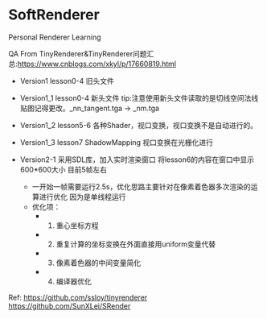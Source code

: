 # SoftRenderer
Personal Renderer Learning

QA From TinyRenderer&TinyRenderer问题汇总:https://www.cnblogs.com/xkyl/p/17660819.html
- Version1 lesson0-4 旧头文件
- Version1_1 lesson0-4 新头文件 tip:注意使用新头文件读取的是切线空间法线贴图记得更改。_nn_tangent.tga -> _nm.tga
- Version1_2 lesson5-6 各种Shader，视口变换，视口变换不是自动进行的。
- Version1_3 lesson7 ShadowMapping 视口变换在光栅化进行 

- Version2-1 采用SDL库，加入实时渲染窗口 将lesson6的内容在窗口中显示 600*600大小 目前5帧左右
    - 一开始一帧需要运行2.5s，优化思路主要针对在像素着色器多次渲染的运算进行优化 因为是单线程运行
    - 优化项：
        - 1. 重心坐标方程
        - 2. 重复计算的坐标变换在外面直接用uniform变量代替
        - 3. 像素着色器的中间变量简化
        - 4. 编译器优化

Ref:
https://github.com/ssloy/tinyrenderer
https://github.com/SunXLei/SRender
